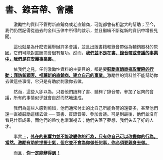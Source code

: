 # 書、錄音帶、會議

&emsp;&emsp;激勵性的資料不管對新直銷商或老直銷商，可能都會有相當大的幫助；至今，我們仍然記得從過去的金科玉律中所得的啟示，並且繼續不斷從新的資訊中增長見聞。

&emsp;&emsp;這也就是為什麼安麗舉辦許多會議，並且出版書籍和錄音帶做為輔銷器材的原因。它們可能對直銷商會很有幫功。然而，[**我們並不是在書、錄音帶或會議的事業中，我們是在安麗事業裏。**]()

&emsp;&emsp;依我們之見，任何激勵性資料的主要目的，都是要[**鼓勵直銷商採取實際的行動：拜訪新顧客、推薦新的直銷商、建立自己的事業。**]()激勵性的資料並不能幫助你去做這些事情，它只是有助於刺激你去做。

&emsp;&emsp;然而，這些人卻以為，只要他們讀夠了書、聽夠了錄音帶，參加了足夠的會議，所有的事情似乎就會自然而然地達成。

&emsp;&emsp;我們為這些人感到惋惜，他們通常付出的比自己所能負荷的還要多，甚至他們還一直被鼓勵這樣去做 ── 買書、買錄音帶、參加會議。可是到最後，他們並沒有看見什麼成果，而他們的熱忱也漸漸褪去；他們失落了夢想，我們失去了好的人才。

&emsp;&emsp;事實上，[**外在的影響力並不能改變你的行為，只有你自己可以改變你的行為。當然，激勵有助於提振士氣，但它並不會為你做任何事，你必須要親身去做。**]()

&emsp;&emsp;而且，[**你一定能辦得到！**]()

